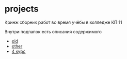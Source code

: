 # projects

Кринж сборник работ во время учёбы в колледже КП 11

Внутри подпапок есть описания содержимого

- [old](./old/README.md)
- [other](./other/README.md)
- [4 курс](./course-4/README.md)
